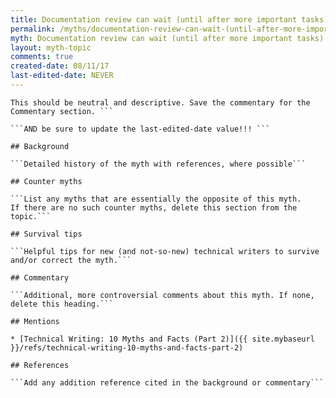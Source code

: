 ```yaml
---
title: Documentation review can wait (until after more important tasks)
permalink: /myths/documentation-review-can-wait-(until-after-more-important-tasks)
myth: Documentation review can wait (until after more important tasks)
layout: myth-topic
comments: true
created-date: 08/11/17
last-edited-date: NEVER
---
```


```A summary description of the myth--no more than a line or two. 
This should be neutral and descriptive. Save the commentary for the 
Commentary section. ```

```AND be sure to update the last-edited-date value!!! ```

## Background

```Detailed history of the myth with references, where possible```

## Counter myths

```List any myths that are essentially the opposite of this myth.
If there are no such counter myths, delete this section from the topic.```

## Survival tips

```Helpful tips for new (and not-so-new) technical writers to survive and/or correct the myth.```

## Commentary

```Additional, more controversial comments about this myth. If none, delete this heading.```

## Mentions

* [Technical Writing: 10 Myths and Facts (Part 2)]({{ site.mybaseurl }}/refs/technical-writing-10-myths-and-facts-part-2)

## References

```Add any addition reference cited in the background or commentary```

